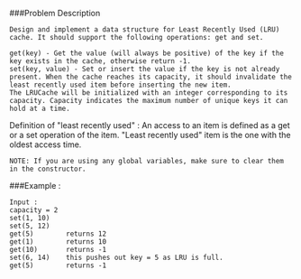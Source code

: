 ###Problem Description
```
Design and implement a data structure for Least Recently Used (LRU) cache. It should support the following operations: get and set.

get(key) - Get the value (will always be positive) of the key if the key exists in the cache, otherwise return -1.
set(key, value) - Set or insert the value if the key is not already present. When the cache reaches its capacity, it should invalidate the least recently used item before inserting the new item.
The LRUCache will be initialized with an integer corresponding to its capacity. Capacity indicates the maximum number of unique keys it can hold at a time.
```

Definition of "least recently used" : An access to an item is defined as a get or a set operation of the item. "Least recently used" item is the one with the oldest access time.

```
NOTE: If you are using any global variables, make sure to clear them in the constructor.
```
###Example :

```
Input :
capacity = 2
set(1, 10)
set(5, 12)
get(5)        returns 12
get(1)        returns 10
get(10)       returns -1
set(6, 14)    this pushes out key = 5 as LRU is full.
get(5)        returns -1 
```